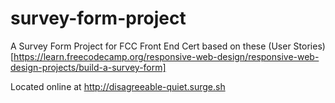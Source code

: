 # survey-form-project
A Survey Form Project for FCC Front End Cert based on these (User Stories)[https://learn.freecodecamp.org/responsive-web-design/responsive-web-design-projects/build-a-survey-form]

Located online at http://disagreeable-quiet.surge.sh
